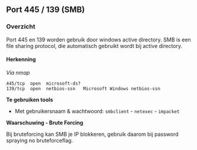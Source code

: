 ## Port 445 / 139 (SMB)

### Overzicht

Port 445 en 139 worden gebruik door windows active directory. SMB is een file sharing protocol, die automatisch gebruikt wordt bij active directory.

#### Herkenning

*Via nmap*

```
445/tcp  open  microsoft-ds?
139/tcp  open  netbios-ssn   Microsoft Windows netbios-ssn
```
**Te gebruiken tools**

- Met gebruikersnaam & wachtwoord:
    `smbclient` - `netexec` - `impacket`

**Waarschuwing - Brute Forcing**

Bij bruteforcing kan SMB je IP blokkeren, gebruik daarom bij password spraying no bruteforceflag.